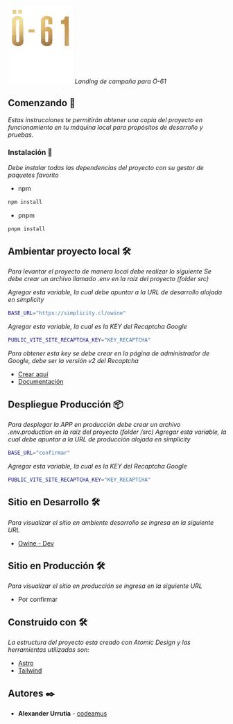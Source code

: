 <img src="https://raw.githubusercontent.com/amus-dev/owine/main/src/assets/logos/home-logo.webp" alt="
     Logo Owine" width="150" />
_Landing de campaña para Ö-61_

## Comenzando 🚀

_Estas instrucciones te permitirán obtener una copia del proyecto en funcionamiento en tu máquina local para propósitos de desarrollo y pruebas._

### Instalación 🔧

_Debe instalar todas las dependencias del proyecto con su gestor de paquetes favorito_

- npm

```bash
npm install
```

- pnpm

```bash
pnpm install
```

## Ambientar proyecto local 🛠️

_Para levantar el proyecto de manera local debe realizar lo siguiente_
_Se debe crear un archivo llamado .env en la raiz del proyecto (folder src)_

_Agregar esta variable, la cual debe apuntar a la URL de desarrollo alojada en simplicity_

```bash
BASE_URL="https://simplicity.cl/owine"
```

_Agregar esta variable, la cual es la KEY del Recaptcha Google_

```bash
PUBLIC_VITE_SITE_RECAPTCHA_KEY="KEY_RECAPTCHA"
```

_Para obtener esta key se debe crear en la página de administrador de Google, debe ser la versión v2 del Recaptcha_

- [Crear aquí](https://www.google.com/recaptcha/admin/create)
- [Documentación](https://developers.google.com/recaptcha/intro?hl=es-419)

## Despliegue Producción 📦

_Para desplegar la APP en producción debe crear un archivo .env.production en la raiz del proyecto (folder /src)_
_Agregar esta variable, la cual debe apuntar a la URL de producción alojada en simplicity_

```bash
BASE_URL="confirmar"
```

_Agregar esta variable, la cual es la KEY del Recaptcha Google_

```bash
PUBLIC_VITE_SITE_RECAPTCHA_KEY="KEY_RECAPTCHA"
```

## Sitio en Desarrollo 🛠️

_Para visualizar el sitio en ambiente desarrollo se ingresa en la siguiente URL_

- [Owine - Dev](https://simplicity.cl/owine)

## Sitio en Producción 🛠️

_Para visualizar el sitio en producción se ingresa en la siguiente URL_

- Por confirmar

## Construido con 🛠️

_La estructura del proyecto esta creado con Atomic Design y las herramientas utilizadas son:_

- [Astro](https://docs.astro.build/en/getting-started/)
- [Tailwind](https://tailwindcss.com/)

## Autores ✒️

- **Alexander Urrutia** - [codeamus](https://github.com/mts4)
